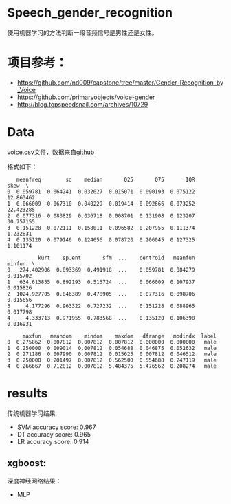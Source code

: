 # Speech_gender_recognition
使用机器学习的方法判断一段音频信号是男性还是女性。

# 项目参考：
- https://github.com/nd009/capstone/tree/master/Gender_Recognition_by_Voice
- https://github.com/primaryobjects/voice-gender
- http://blog.topspeedsnail.com/archives/10729

# Data
voice.csv文件，数据来自[github](https://github.com/primaryobjects/voice-gender)

格式如下：
```
   meanfreq        sd    median       Q25       Q75       IQR       skew  \
0  0.059781  0.064241  0.032027  0.015071  0.090193  0.075122  12.863462
1  0.066009  0.067310  0.040229  0.019414  0.092666  0.073252  22.423285
2  0.077316  0.083829  0.036718  0.008701  0.131908  0.123207  30.757155
3  0.151228  0.072111  0.158011  0.096582  0.207955  0.111374   1.232831
4  0.135120  0.079146  0.124656  0.078720  0.206045  0.127325   1.101174

          kurt    sp.ent       sfm  ...    centroid   meanfun    minfun  \
0   274.402906  0.893369  0.491918  ...    0.059781  0.084279  0.015702
1   634.613855  0.892193  0.513724  ...    0.066009  0.107937  0.015826
2  1024.927705  0.846389  0.478905  ...    0.077316  0.098706  0.015656
3     4.177296  0.963322  0.727232  ...    0.151228  0.088965  0.017798
4     4.333713  0.971955  0.783568  ...    0.135120  0.106398  0.016931

     maxfun   meandom    mindom    maxdom   dfrange   modindx  label
0  0.275862  0.007812  0.007812  0.007812  0.000000  0.000000   male
1  0.250000  0.009014  0.007812  0.054688  0.046875  0.052632   male
2  0.271186  0.007990  0.007812  0.015625  0.007812  0.046512   male
3  0.250000  0.201497  0.007812  0.562500  0.554688  0.247119   male
4  0.266667  0.712812  0.007812  5.484375  5.476562  0.208274   male
```

# results
传统机器学习结果:
- SVM accuracy score: 0.967
- DT accuracy score: 0.965
- LR accuracy score: 0.914

xgboost:
-

深度神经网络结果：
- MLP

